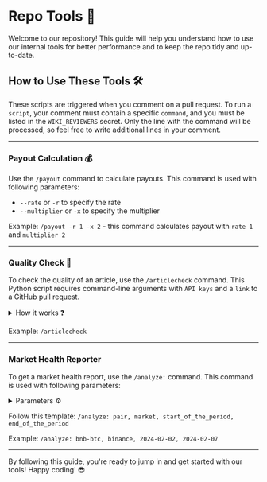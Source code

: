 # Repo Tools 🚀

Welcome to our repository! This guide will help you understand how to use our internal tools for better performance and to keep the repo tidy and up-to-date. 

## How to Use These Tools 🛠️

These scripts are triggered when you comment on a pull request. To run a `script`, your comment must contain a specific `command`, and you must be listed in the `WIKI_REVIEWERS` secret. Only the line with the command will be processed, so feel free to write additional lines in your comment.
___
### Payout Calculation 💰

Use the `/payout` command to calculate payouts.
This command is used with following parameters:

- `--rate` or `-r` to specify the rate
- `--multiplier` or `-x` to specify the multiplier

Example:
`/payout -r 1 -x 2` - this command calculates payout with `rate 1` and `multiplier 2`
___
### Quality Check 🧐

To check the quality of an article, use the `/articlecheck` command. This Python script requires command-line arguments with `API keys` and a `link` to a GitHub pull request.
<details>
  <summary>How it works ❓</summary>
  This script extracts the diff from the pull request, sends it to an AI service, and generates a comment based on the AI response. The process runs in the GitHub Actions environment and uses the “Claude-3” model with retriever functions and GPT-3 for text comparison.
</details>

Example:
`/articlecheck`
___
### Market Health Reporter

To get a market health report, use the `/analyze:` command. 
This command is used with following parameters:

<details>

  <summary>Parameters ⚙️</summary>

  | Parameter                 |  Example     |
  |:-------------------------:|:------------:|
  | `pair`                    | `bnb-btc`    |
  | `market`                  | `binance`    |
  | `start_of_the_period`     | `2024-02-02` |
  | `end_of_the_period`       | `2024-02-07` |

</details>
  
Follow this template: `/analyze: pair, market, start_of_the_period, end_of_the_period`

Example:
`/analyze: bnb-btc, binance, 2024-02-02, 2024-02-07`
___
By following this guide, you're ready to jump in and get started with our tools! 
Happy coding! 😎
